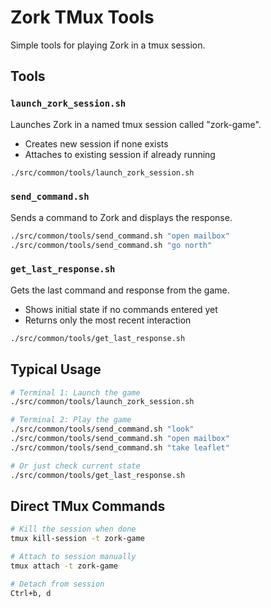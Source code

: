 # Zork TMux Tools

Simple tools for playing Zork in a tmux session.

## Tools

### `launch_zork_session.sh`

Launches Zork in a named tmux session called "zork-game".

- Creates new session if none exists
- Attaches to existing session if already running

```bash
./src/common/tools/launch_zork_session.sh
```

### `send_command.sh`

Sends a command to Zork and displays the response.

```bash
./src/common/tools/send_command.sh "open mailbox"
./src/common/tools/send_command.sh "go north"
```

### `get_last_response.sh`

Gets the last command and response from the game.

- Shows initial state if no commands entered yet
- Returns only the most recent interaction

```bash
./src/common/tools/get_last_response.sh
```

## Typical Usage

```bash
# Terminal 1: Launch the game
./src/common/tools/launch_zork_session.sh

# Terminal 2: Play the game
./src/common/tools/send_command.sh "look"
./src/common/tools/send_command.sh "open mailbox"
./src/common/tools/send_command.sh "take leaflet"

# Or just check current state
./src/common/tools/get_last_response.sh
```

## Direct TMux Commands

```bash
# Kill the session when done
tmux kill-session -t zork-game

# Attach to session manually
tmux attach -t zork-game

# Detach from session
Ctrl+b, d
```
